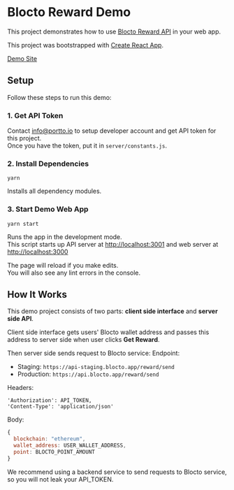 # Blocto Reward Demo
This project demonstrates how to use [Blocto Reward API](https://github.com/portto/Blocto-Integration/blob/master/RewardSystem.md) in your web app.

This project was bootstrapped with [Create React App](https://github.com/facebook/create-react-app).

[Demo Site](http://35.234.30.94)

## Setup

Follow these steps to run this demo:

### 1. Get API Token

Contact [info@portto.io](mailto:hlee@portto.io) to setup developer account and get API token for this project.<br />
Once you have the token, put it in `server/constants.js`.

### 2. Install Dependencies

`yarn`

Installs all dependency modules.

### 3. Start Demo Web App

`yarn start`

Runs the app in the development mode.<br />
This script starts up API server at [http://localhost:3001](http://localhost:3001) and web server at [http://localhost:3000](http://localhost:3000)

The page will reload if you make edits.<br />
You will also see any lint errors in the console.

## How It Works

This demo project consists of two parts: **client side interface** and **server side API**.

Client side interface gets users' Blocto wallet address and passes this address to server side when user clicks **Get Reward**.<br />

Then server side sends request to Blocto service:
Endpoint:
  - Staging: `https://api-staging.blocto.app/reward/send`
  - Production: `https://api.blocto.app/reward/send`

Headers:
```
'Authorization': API_TOKEN,
'Content-Type': 'application/json'
```

Body:
```javascript
{
  blockchain: "ethereum",
  wallet_address: USER_WALLET_ADDRESS,
  point: BLOCTO_POINT_AMOUNT
}
```

We recommend using a backend service to send requests to Blocto service, so you will not leak your API_TOKEN.
